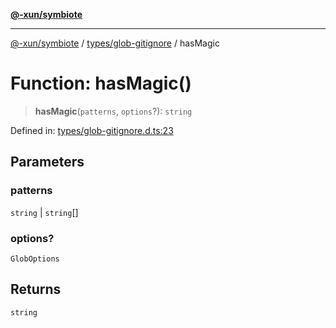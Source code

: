 [**@-xun/symbiote**](../../../README.md)

***

[@-xun/symbiote](../../../README.md) / [types/glob-gitignore](../README.md) / hasMagic

# Function: hasMagic()

> **hasMagic**(`patterns`, `options`?): `string`

Defined in: [types/glob-gitignore.d.ts:23](https://github.com/Xunnamius/symbiote/blob/150bd8f520450f76cdfe81296a884f439e925685/types/glob-gitignore.d.ts#L23)

## Parameters

### patterns

`string` | `string`[]

### options?

`GlobOptions`

## Returns

`string`

